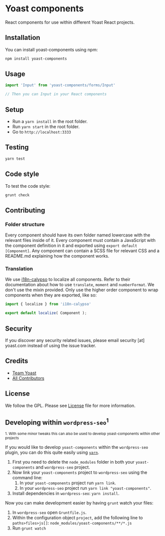 # Yoast components

React components for use within different Yoast React projects.

## Installation

You can install yoast-components using npm:

```bash
npm install yoast-components
```

## Usage

```js
import 'Input' from 'yoast-components/forms/Input'

// Then you can Input in your React components
```

## Setup
- Run a `yarn install` in the root folder.
- Run `yarn start` in the root folder.
- Go to `http://localhost:3333`

## Testing

```bash
yarn test
```

## Code style

To test the code style:

```bash
grunt check
```

## Contributing

### Folder structure

Every component should have its own folder named lowercase with the relevant files inside of it. Every component must contain a JavaScript with the component definition in it and exported using `export default [Component]`. Any component can contain a SCSS file for relevant CSS and a README.md explaining how the component works.

### Translation

We use [i18n-calypso](https://github.com/Automattic/i18n-calypso) to localize all components. Refer to their documentation about how to use `translate`, `moment` and `numberFormat`. We don't use the mixin provided. Only use the higher order component to wrap components when they are exported, like so:

```js
import { localize } from 'i18n-calypso'

export default localize( Component );
```

## Security

If you discover any security related issues, please email security [at] yoast.com instead of using the issue tracker.

## Credits

- [Team Yoast](https://github.com/orgs/Yoast/people)
- [All Contributors](https://github.com/Yoast/yoast-components/graphs/contributors)

## License

We follow the GPL. Please see [License](LICENSE) file for more information.

## Developing within `wordpress-seo`<sup>1</sup>
<sup>1. With some minor tweaks this can also be used to develop yoast-components within other projects</sup>

If you would like to develop `yoast-components` within the `wordpress-seo` plugin, you can do this quite easily using [`yarn`](https://yarnpkg.com/lang/en/).

1. First you need to delete the `node_modules` folder in both your `yoast-components` and `wordpress-seo` project.
2. Now link your `yoast-components` project to `wordpress-seo` using the command line:
    1. In your `yoast-components` project run `yarn link`.
    2. In your `wordpress-seo` project run `yarn link "yoast-components"`.
3. Install dependencies in `wordpress-seo`: `yarn install`.

Now you can make development easier by having `grunt` watch your files:
1. In `wordpress-seo` open `Gruntfile.js`.
2. Within the configuration object `project`, add the following line to `paths>files>js[]`:
    `node_modules/yoast-components/**/*.js`
3. Run `grunt watch`
